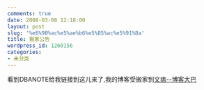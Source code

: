 ```yaml
---
comments: true
date: 2008-03-08 12:18:00
layout: post
slug: '%e6%90%ac%e5%ae%b6%e5%85%ac%e5%91%8a'
title: 搬家公告
wordpress_id: 1260156
categories:
- 未分类
---
```


看到DBANOTE给我链接到这儿来了,我的博客受搬家到[文痞--博客大巴](http://huwenshu.blogbus.com)
